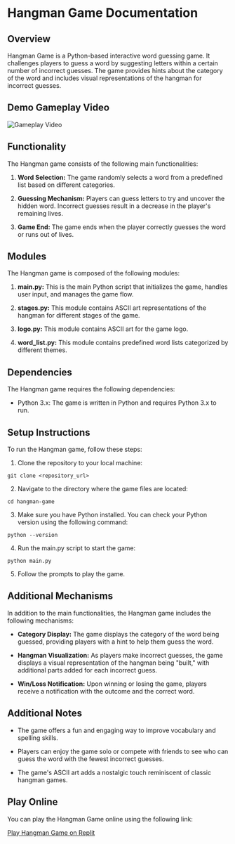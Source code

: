 # Hangman Game Documentation

## Overview

Hangman Game is a Python-based interactive word guessing game. It challenges players to guess a word by suggesting letters within a certain number of incorrect guesses.
The game provides hints about the category of the word and includes visual representations of the hangman for incorrect guesses.

## Demo Gameplay Video

![Gameplay Video](https://drive.google.com/file/d/1yqnBVOYjGJYEfvXl6SLxXLb2xBIQccG8/view?usp=sharing)

## Functionality

The Hangman game consists of the following main functionalities:

1. **Word Selection:** The game randomly selects a word from a predefined list based on different categories.

2. **Guessing Mechanism:** Players can guess letters to try and uncover the hidden word. Incorrect guesses result in a decrease in the player's remaining lives.

3. **Game End:** The game ends when the player correctly guesses the word or runs out of lives.

## Modules

The Hangman game is composed of the following modules:

1. **main.py:** This is the main Python script that initializes the game, handles user input, and manages the game flow.

2. **stages.py:** This module contains ASCII art representations of the hangman for different stages of the game.

3. **logo.py:** This module contains ASCII art for the game logo.

4. **word_list.py:** This module contains predefined word lists categorized by different themes.

## Dependencies

The Hangman game requires the following dependencies:

- Python 3.x: The game is written in Python and requires Python 3.x to run.

## Setup Instructions

To run the Hangman game, follow these steps:

1. Clone the repository to your local machine:

```
git clone <repository_url>
```

2. Navigate to the directory where the game files are located:

```
cd hangman-game
```

3. Make sure you have Python installed. You can check your Python version using the following command:

```
python --version
```

4. Run the main.py script to start the game:

```
python main.py
```

5. Follow the prompts to play the game.

## Additional Mechanisms

In addition to the main functionalities, the Hangman game includes the following mechanisms:

- **Category Display:** The game displays the category of the word being guessed, providing players with a hint to help them guess the word.
  
- **Hangman Visualization:** As players make incorrect guesses, the game displays a visual representation of the hangman being "built," with additional parts added for each incorrect guess.
  
- **Win/Loss Notification:** Upon winning or losing the game, players receive a notification with the outcome and the correct word.

## Additional Notes

- The game offers a fun and engaging way to improve vocabulary and spelling skills.
  
- Players can enjoy the game solo or compete with friends to see who can guess the word with the fewest incorrect guesses.
  
- The game's ASCII art adds a nostalgic touch reminiscent of classic hangman games.

## Play Online

You can play the Hangman Game online using the following link:

[Play Hangman Game on Replit](https://replit.com/@TheTrio03/TheHangmanGame?v=1)
